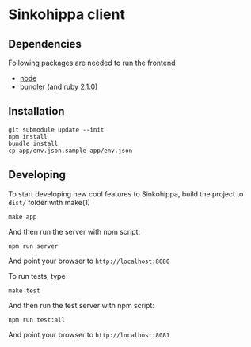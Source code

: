 Sinkohippa client
================

Dependencies
------------
Following packages are needed to run the frontend
* [node](http://nodejs.org/)
* [bundler](http://bundler.io/) (and ruby 2.1.0)

Installation
------------

```
git submodule update --init
npm install
bundle install
cp app/env.json.sample app/env.json
```

Developing
-------
To start developing new cool features to Sinkohippa, build the project to `dist/` folder with make(1)

```
make app
```

And then run the server with npm script:

```
npm run server
```

And point your browser to `http://localhost:8080`

To run tests, type

```
make test
```

And then run the test server with npm script:

```
npm run test:all
```

And point your browser to `http://localhost:8081`
